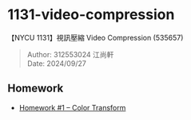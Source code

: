 # 1131-video-compression

【NYCU 1131】視訊壓縮 Video Compression (535657)

> Author: 312553024 江尚軒  
> Date: 2024/09/27

## Homework

- [Homework #1 – Color Transform](https://github.com/AndyChiangSH/1131-video-compression/tree/main/Homework/HW1)